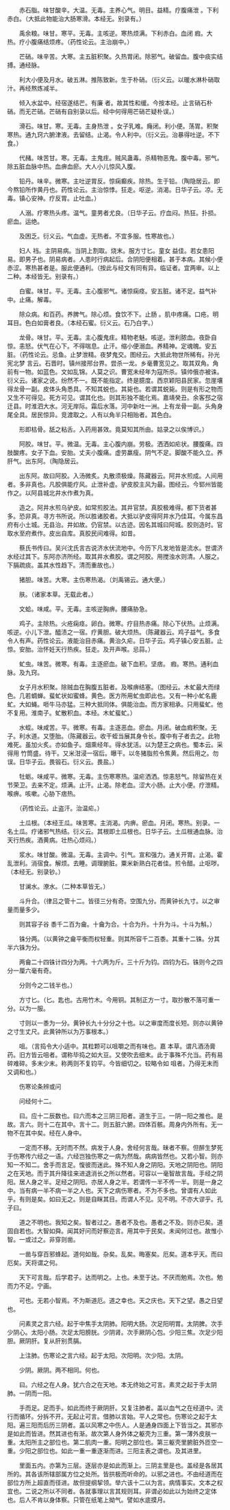 <!-- { "loadSidebar": true } -->
　　赤石脂。味甘酸辛。大温。无毒。主养心气。明目。益精。疗腹痛泄 。下利赤白。（大抵此物能治大肠寒滑。本经无。别录有。）

　　禹余粮。味甘。寒平。无毒。主咳逆。寒热烦满。下利赤白。血闭 瘕。大热。疗小腹痛结烦疼。（药性论云。主治崩中。）

　　芒硝。味辛苦。大寒。主五脏积聚。久热胃闭。除邪气。破留血。腹中痰实结搏。通经脉。

　　利大小便及月水。破五淋。推陈致新。生于朴硝。（衍义云。以暖水淋朴硝取汁。再经熬炼减半。

　　倾入水盆中。经宿遂结芒。有廉 者。故其性和缓。今按本经。止言硝石朴硝。而无芒硝。芒硝有自别录以后。经中何得用芒硝芒疑朴误。）

　　滑石。味甘。寒。无毒。主身热泄 。女子乳难。癃闭。利小便。荡胃。积聚寒热。通九窍六腑津液。去留结。止渴。令人利中。（衍义云。治暴得吐逆。不下食。）

　　代赭。味苦甘。寒。无毒。主鬼疰。贼风蛊毒。杀精物恶鬼。腹中毒。邪气。除五脏血脉中热。血痹血瘀。大人小儿惊风入腹。

　　铅丹。味辛。微寒。主吐逆胃反。惊痫癫疾。除热。生于铅。（陶隐居云。即今熬铅所作黄丹也。药性论云。主治惊悸。狂走。呕逆。消渴。日华子云。凉。无毒。镇心安神。疗反胃。止吐血。）

　　人溺。疗寒热头疼。温气。童男者尤良。（日华子云。疗血闷。热狂。扑损。瘀血。运绝。

　　及困乏。衍义云。气血虚。无热者。不宜多服。性寒故也。）

　　妇人 裆。主阴易病。当阴上割取。烧末。服方寸匕。童女 益佳。若女患阳易。即男子也。阴易病者。人患时行病起后。合阴阳便相着。甚于本病。其候小便赤涩。寒热甚者是。服此便通利。（按此与经文有同有异。临证者。宜两审。以上二种。本经皆无。别录有。）

　　白蜜。味甘。平。无毒。主心腹邪气。诸惊痫痉。安五脏。诸不足。益气补中。止痛。解毒。

　　除众病。和百药。养脾气。除心烦。食饮不下。止肠 。肌中疼痛。口疮。明耳目。色白如膏者良。（本经石蜜。衍义云。石乃白字。）

　　龙骨。味甘。平。无毒。主心腹鬼疰。精物老魅。咳逆。泄利脓血。夜卧自惊。恚怒。伏气在心下。不得喘息。止汗。缩小便溺血。养精神。定魂魄。安五脏。（药性论云。忌鱼。止梦泄精。夜梦鬼交。图经云。大抵此物世所稀有。孙光宪北梦 言云。石晋时。镇州接邢台界。尝杀一龙。乡毫曹宽见之。取其双角。角前有一物。如蓝色。文如乱锦。人莫之识。曹宽未经年为寇所杀。镇帅俄亦被诛。衍义云。诸家之说。纷然不一。既不能指定。终是臆度。西京颖阳县民家。忽崖壤得龙骨一副。皮体头角悉具。不知其蜕也。其毙也。若谓其蜕毙。则是有形之物而又生不可得见。死方可见。谓其化也。则其形独不能化焉。嘉靖癸丑。余客邳之宿迁县。时淮泗大水。河无岸际。霜后水落。河中新吐一洲。上有龙骨一副。头角身尾全具。居民惊异。竞渡取之。人有以角半只相贻者。其色白。

　　形即枯骨。舐之粘舌。入药用甚效。竟莫知其所由。姑录之以俟博识。）

　　阿胶。味甘。平。微温。无毒。主心腹内崩。劳极。洒洒如疟状。腰腹痛。四肢酸疼。女子下血。安胎。丈夫小腹痛。虚劳羸瘦。阴气不足。脚酸不能久立。养肝气。出东阿。（陶隐居云。

　　出东阿。故曰阿胶。入汤微炙。丸散须极燥。陈藏器云。阿井水煎成。人间用者。多非真也。凡胶俱能疗风。止泄补虚。驴皮胶主风为最。图经云。今郓州皆能作之。以阿县城北井水作煮为真。

　　造之。阿井水煎乌驴皮。如常煎胶法。其井官禁。真胶极难得。都下货者甚多。恐非真。寻方书所说。所以胜诸胶者。大抵以驴皮得阿井水乃佳耳。今属东昌府有小土城。无县治。井如故。仍官禁。以古迹。因名其城曰阿城。胶则造时。官取水至府煮作。皮出自库。真胶民间难得。如昔。

　　蔡氏书传曰。吴兴沈氏言古说济水伏流地中。今历下凡发地皆是流水。世谓济水经过其下。东阿亦济所经。取其井水煮胶。谓之阿胶。用搅浊水则清。人服之。下膈疏痰。盖其水性趋下。清而重故也。）

　　猪胆。味苦。大寒。主伤寒热渴。（刘禹锡云。通大便。）

　　肤。（诸家本草。无载此者。）

　　文蛤。味咸。平。无毒。主咳逆胸痹。腰痛胁急。

　　鸡子。主除热。火疮痫痉。卵白。微寒。疗目热赤痛。除心下伏热。止烦满。咳逆。小儿下泄。醯渍之一宿。疗黄胆。破大烦热。（陈藏器云。鸡子益气。多食令人有声。药性论云。液能治目赤痛。黄治久疟。日华子云。鸡子镇心安五脏。止惊。安胎。治怀妊天行热疾。狂走。及开声喉。忌蒜。）

　　虻虫。味苦。微寒。有毒。主逐瘀血。破下血积。坚痞。 瘕。寒热。通利血脉。及九窍。

　　女子月水积聚。除贼血在胸腹五脏者。及喉痹结塞。（图经云。木虻最大而绿色。几若蜩蝉。蜚虻状如蜜蜂。黄色。医方所用虻虫即此也。又有一种小虻名鹿虻。大如蝇。咂牛马亦猛。三种大抵同体。俱能治血。而方家相承。只用蜚虻。他不复用。淮南子。虻散积血。本经。木虻蜚虻。）

　　水蛭。味咸苦。平。微寒。有毒。主逐恶血。瘀血。月闭。破血瘕积聚。无子。利水道。又堕胎。（陈藏器云。收干蛭当展其身令长。腹中有子者去之。此物难死。虽加火炙。亦如鱼子。烟熏经年。得水犹活。以为楚王之病也。蜀本云。采得用 竹筒盛。待干。又米泔浸一宿后。曝干。以冬猪脂煎令焦黄。然后用之。勿误。日华子云。畏锻石。衍义云。畏盐。）

　　牡蛎。味咸平。微寒。无毒。主伤寒寒热。温疟洒洒。惊恚怒气。除留热在关节荣卫。去来不定。烦满。止汗。止渴。除老血。涩大小肠。止大小便。疗泄精。喉痹。咳嗽。心胁下痞热。

　　（药性论云。止盗汗。治温疟。）

　　土瓜根。（本经王瓜。味苦寒。主消渴。内痹。瘀血。月闭。寒热。别录。一名土瓜。疗诸邪气热结。衍义云。其根即土瓜根也。日华子云。土瓜根通血脉。治天行热疾。酒黄病。壮热心烦闷。）

　　浆水。味甘酸。微温。无毒。主调中。引气。宣和强力。通关开胃。止渴。霍乱泄利。消宿食。解烦。去睡。调理腑脏。粟米新熟白花者佳。煎令醋。止呕哕。（本经无。别录钞。）

　　甘澜水。潦水。（二种本草皆无。）

　　斗升合。（律吕之管十二。皆径三分有奇。空围九分。而黄钟长九寸。以之审量而量多少。

　　则其容子谷 黍千二百为龠。十龠为合。十合为升。十升为斗。十斗为斛。）

　　铢分两。（以黄钟之龠平衡而权轻重。则其所容千二百黍。其重十二铢。分其半六铢为分。

　　两龠二十四铢计四分为两。十六两为斤。三十斤为钧。四钧为石。铢则今之四分一厘六毫有奇。

　　分则今之二钱半也。）

　　方寸匕。（匕。匙也。古用竹木。今用铜。其制正方一寸。取抄散不落可重一分。以为一服。

　　寸则以一黍为一分。黄钟长九十分分之十也。以之审度而度长短。则亦以黄钟之寸生丈尺。此黄钟所以为万事根本。）

　　咀。（言捣令大小适中。其粒颗可以咀嚼之而有味也。嘉 本草。谓凡酒汤膏药。旧方皆云咀者。谓称毕捣之如大豆。又使吹去细末。此于事殊不允当。药有易碎难碎。多末少末。称两则不复钧平。今皆细切之。较略令如 咀者。乃得无末而又调和也。）

　　伤寒论条辨或问

　　问经何十二。

　　曰。应十二辰数也。曰六而本之三阴三阳者。道生于三。一阴一阳之推也。是故。言六。则十二在其中。言十二。则五脏六腑。四体百骸。周身内外所有。无一物不在其中矣。经在人身中。

　　一定而不移。无时而不然。病发于人身。舍经何言哉。昧者不察。但醉生梦死于伤寒传六经之一语。六经岂独伤寒之一病为然哉。病病皆然也。又若小智。则亦知一不知二。舍手而言足。愎彼而迷此。殊不知人身之阴阳。天地之阴阳也。阴阳之在天地。而于其升降往来进退消长之所以然者。可容以一毫智故言哉。手经之阴阳。居人身之半。足经之阴阳。亦居人身之半。若谓传一半不传一半。则是一身之中。当有病一半不病一半之人也。天下之病伤寒者。不为不多也。曾谓有人如此乎。有则是矣。如曰无之。则是自眯其目。而谓人不见。见不明。不亦大谬乎。孔子曰。

　　道之不明也。我知之矣。智者过之。愚者不及也。愚者之不及。则亦已矣。道固自若也。大智如舜。闻其好问而好察迩言。用其中于民矣。未闻何过也。故惟小智。一或过之。非穿则凿。

　　一凿与穿百邪蜂起。道何如哉。杂矣。乱矣。晦塞矣。厄矣。道本乎天。而曰厄矣。天将谓之何。

　　天下可言哉。后学君子。达而明之。上也。未至于达。不厌而勉焉。次也。勉而力不足。宁画。

　　可也。无若小智焉。不为斯道厄。道之幸也。天之庆也。天下之望。愚之日望也。

　　问素灵之言六经。起于中焦手太阴肺。阳明大肠。次足阳明胃。太阴脾。次手少阴心。太阳小肠。次足太阳膀胱。少阴肾。次手厥阴心包。少阳三焦。次足少阳胆。厥阴肝。复从肝别贯膈。

　　上注肺。伤寒论之言六经。起于太阳。次阳明。次少阳。太阴。

　　少阴。厥阴。两不相同。何也。

　　曰。六经之在人身。犹六合之在天地。本无终始之可言。素灵之起于手太阴肺。一阴而一阳。

　　手而足。足而手。如此而终于厥阴肝。又复注肺者。盖以血气之在经道中。流行而循环。分拆不开。无起止可言。借肺以言始。平人之常也。伤寒论之起于太阳。遍三阳而后历三阴者。盖以风寒之中伤人。人是通身四面上下皆当之。其邪亦是如此而皆进。然其进也有渐。故次第人身外体之躯壳为三重。第一薄外皮肤一重。太阳所主之部位也。第二肌肉一重。阳明之部位也。第三躯壳里腑脏外匝空一重。少阳之部位也。如此一重一重逐渐而进。三阳主表之谓也。及其进里。

　　里面五内。亦第为三层。逐层亦是如此而渐上。三阴主里是也。盖经是各居其所的。其各该所辖部属方位之处所。皆拱极而听命的。以邪之进也。不由经道而在部位方所上超直而径进。故但提纲挈领。举六该十二以为言。病情事实。文本之权宜也。二说之所以不同者。各就事理以言其规则耳。非谓必如此以为始终之定体也。后人不肯以身体察。只管在纸笔上拗气。譬如水底摸月。

